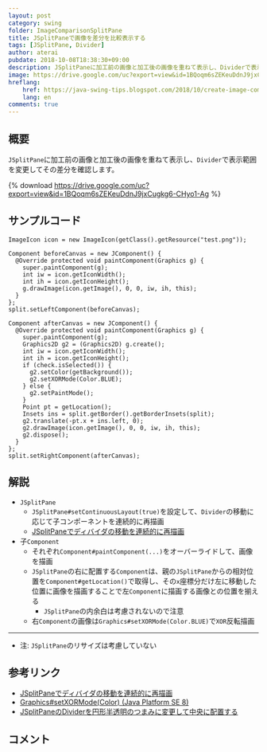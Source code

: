 ```yaml
---
layout: post
category: swing
folder: ImageComparisonSplitPane
title: JSplitPaneで画像を差分を比較表示する
tags: [JSplitPane, Divider]
author: aterai
pubdate: 2018-10-08T18:38:30+09:00
description: JSplitPaneに加工前の画像と加工後の画像を重ねて表示し、Dividerで表示範囲を変更してその差分を確認します。
image: https://drive.google.com/uc?export=view&id=1BQoqm6sZEKeuDdnJ9jxCugkg6-CHyo1-Ag
hreflang:
    href: https://java-swing-tips.blogspot.com/2018/10/create-image-comparison-slider-with.html
    lang: en
comments: true
---
```

## 概要
`JSplitPane`に加工前の画像と加工後の画像を重ねて表示し、`Divider`で表示範囲を変更してその差分を確認します。

{% download https://drive.google.com/uc?export=view&id=1BQoqm6sZEKeuDdnJ9jxCugkg6-CHyo1-Ag %}

## サンプルコード
<pre class="prettyprint"><code>ImageIcon icon = new ImageIcon(getClass().getResource("test.png"));

Component beforeCanvas = new JComponent() {
  @Override protected void paintComponent(Graphics g) {
    super.paintComponent(g);
    int iw = icon.getIconWidth();
    int ih = icon.getIconHeight();
    g.drawImage(icon.getImage(), 0, 0, iw, ih, this);
  }
};
split.setLeftComponent(beforeCanvas);

Component afterCanvas = new JComponent() {
  @Override protected void paintComponent(Graphics g) {
    super.paintComponent(g);
    Graphics2D g2 = (Graphics2D) g.create();
    int iw = icon.getIconWidth();
    int ih = icon.getIconHeight();
    if (check.isSelected()) {
      g2.setColor(getBackground());
      g2.setXORMode(Color.BLUE);
    } else {
      g2.setPaintMode();
    }
    Point pt = getLocation();
    Insets ins = split.getBorder().getBorderInsets(split);
    g2.translate(-pt.x + ins.left, 0);
    g2.drawImage(icon.getImage(), 0, 0, iw, ih, this);
    g2.dispose();
  }
};
split.setRightComponent(afterCanvas);
</code></pre>

## 解説
- `JSplitPane`
    - `JSplitPane#setContinuousLayout(true)`を設定して、`Divider`の移動に応じて子コンポーネントを連続的に再描画
    - [JSplitPaneでディバイダの移動を連続的に再描画](https://ateraimemo.com/Swing/ContinuousLayout.html)
- 子`Component`
    - それぞれ`Component#paintComponent(...)`をオーバーライドして、画像を描画
    - `JSplitPane`の右に配置する`Component`は、親の`JSplitPane`からの相対位置を`Component#getLocation()`で取得し、その`x`座標分だけ左に移動した位置に画像を描画することで左`Component`に描画する画像との位置を揃える
        - `JSplitPane`の内余白は考慮されないので注意
    - 右`Component`の画像は`Graphics#setXORMode(Color.BLUE)`で`XOR`反転描画

<!-- dummy comment line for breaking list -->

- - - -
- 注: `JSplitPane`のリサイズは考慮していない

<!-- dummy comment line for breaking list -->

## 参考リンク
- [JSplitPaneでディバイダの移動を連続的に再描画](https://ateraimemo.com/Swing/ContinuousLayout.html)
- [Graphics#setXORMode(Color) (Java Platform SE 8)](https://docs.oracle.com/javase/jp/8/docs/api/java/awt/Graphics.html#setXORMode-java.awt.Color-)
- [JSplitPaneのDividerを円形半透明のつまみに変更して中央に配置する](https://ateraimemo.com/Swing/TranslucentThumbDivider.html)

<!-- dummy comment line for breaking list -->

## コメント
